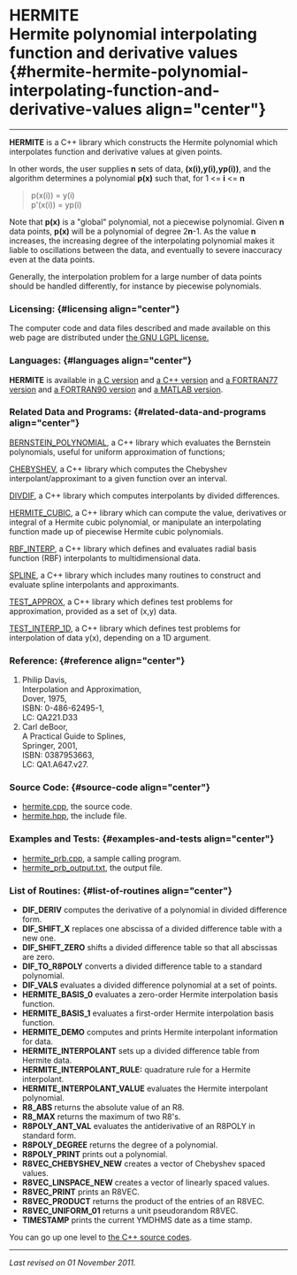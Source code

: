HERMITE\
Hermite polynomial interpolating function and derivative values {#hermite-hermite-polynomial-interpolating-function-and-derivative-values align="center"}
===============================================================

------------------------------------------------------------------------

**HERMITE** is a C++ library which constructs the Hermite polynomial
which interpolates function and derivative values at given points.

In other words, the user supplies **n** sets of data,
**(x(i),y(i),yp(i))**, and the algorithm determines a polynomial
**p(x)** such that, for 1 &lt;= **i** &lt;= **n**

> p(x(i)) = y(i)\
> p'(x(i)) = yp(i)

Note that **p(x)** is a "global" polynomial, not a piecewise polynomial.
Given **n** data points, **p(x)** will be a polynomial of degree
2**n**-1. As the value **n** increases, the increasing degree of the
interpolating polynomial makes it liable to oscillations between the
data, and eventually to severe inaccuracy even at the data points.

Generally, the interpolation problem for a large number of data points
should be handled differently, for instance by piecewise polynomials.

### Licensing: {#licensing align="center"}

The computer code and data files described and made available on this
web page are distributed under [the GNU LGPL
license.](../../txt/gnu_lgpl.txt)

### Languages: {#languages align="center"}

**HERMITE** is available in [a C
version](../../c_src/hermite/hermite.html) and [a C++
version](../../cpp_src/hermite/hermite.html) and [a FORTRAN77
version](../../f77_src/hermite/hermite.html) and [a FORTRAN90
version](../../f_src/hermite/hermite.html) and [a MATLAB
version](../../m_src/hermite/hermite.html).

### Related Data and Programs: {#related-data-and-programs align="center"}

[BERNSTEIN\_POLYNOMIAL](../../cpp_src/bernstein_polynomial/bernstein_polynomial.html),
a C++ library which evaluates the Bernstein polynomials, useful for
uniform approximation of functions;

[CHEBYSHEV](../../cpp_src/chebyshev/chebyshev.html), a C++ library which
computes the Chebyshev interpolant/approximant to a given function over
an interval.

[DIVDIF](../../cpp_src/divdif/divdif.html), a C++ library which computes
interpolants by divided differences.

[HERMITE\_CUBIC](../../cpp_src/hermite_cubic/hermite_cubic.html), a C++
library which can compute the value, derivatives or integral of a
Hermite cubic polynomial, or manipulate an interpolating function made
up of piecewise Hermite cubic polynomials.

[RBF\_INTERP](../../cpp_src/rbf_interp/rbf_interp.html), a C++ library
which defines and evaluates radial basis function (RBF) interpolants to
multidimensional data.

[SPLINE](../../cpp_src/spline/spline.html), a C++ library which includes
many routines to construct and evaluate spline interpolants and
approximants.

[TEST\_APPROX](../../cpp_src/test_approx/test_approx.html), a C++
library which defines test problems for approximation, provided as a set
of (x,y) data.

[TEST\_INTERP\_1D](../../cpp_src/test_interp_1d/test_interp_1d.html), a
C++ library which defines test problems for interpolation of data y(x),
depending on a 1D argument.

### Reference: {#reference align="center"}

1.  Philip Davis,\
    Interpolation and Approximation,\
    Dover, 1975,\
    ISBN: 0-486-62495-1,\
    LC: QA221.D33
2.  Carl deBoor,\
    A Practical Guide to Splines,\
    Springer, 2001,\
    ISBN: 0387953663,\
    LC: QA1.A647.v27.

### Source Code: {#source-code align="center"}

-   [hermite.cpp](hermite.cpp), the source code.
-   [hermite.hpp](hermite.hpp), the include file.

### Examples and Tests: {#examples-and-tests align="center"}

-   [hermite\_prb.cpp](hermite_prb.cpp), a sample calling program.
-   [hermite\_prb\_output.txt](hermite_prb_output.txt), the output file.

### List of Routines: {#list-of-routines align="center"}

-   **DIF\_DERIV** computes the derivative of a polynomial in divided
    difference form.
-   **DIF\_SHIFT\_X** replaces one abscissa of a divided difference
    table with a new one.
-   **DIF\_SHIFT\_ZERO** shifts a divided difference table so that all
    abscissas are zero.
-   **DIF\_TO\_R8POLY** converts a divided difference table to a
    standard polynomial.
-   **DIF\_VALS** evaluates a divided difference polynomial at a set of
    points.
-   **HERMITE\_BASIS\_0** evaluates a zero-order Hermite interpolation
    basis function.
-   **HERMITE\_BASIS\_1** evaluates a first-order Hermite interpolation
    basis function.
-   **HERMITE\_DEMO** computes and prints Hermite interpolant
    information for data.
-   **HERMITE\_INTERPOLANT** sets up a divided difference table from
    Hermite data.
-   **HERMITE\_INTERPOLANT\_RULE:** quadrature rule for a Hermite
    interpolant.
-   **HERMITE\_INTERPOLANT\_VALUE** evaluates the Hermite interpolant
    polynomial.
-   **R8\_ABS** returns the absolute value of an R8.
-   **R8\_MAX** returns the maximum of two R8's.
-   **R8POLY\_ANT\_VAL** evaluates the antiderivative of an R8POLY in
    standard form.
-   **R8POLY\_DEGREE** returns the degree of a polynomial.
-   **R8POLY\_PRINT** prints out a polynomial.
-   **R8VEC\_CHEBYSHEV\_NEW** creates a vector of Chebyshev spaced
    values.
-   **R8VEC\_LINSPACE\_NEW** creates a vector of linearly spaced values.
-   **R8VEC\_PRINT** prints an R8VEC.
-   **R8VEC\_PRODUCT** returns the product of the entries of an R8VEC.
-   **R8VEC\_UNIFORM\_01** returns a unit pseudorandom R8VEC.
-   **TIMESTAMP** prints the current YMDHMS date as a time stamp.

You can go up one level to [the C++ source codes](../cpp_src.html).

------------------------------------------------------------------------

*Last revised on 01 November 2011.*
